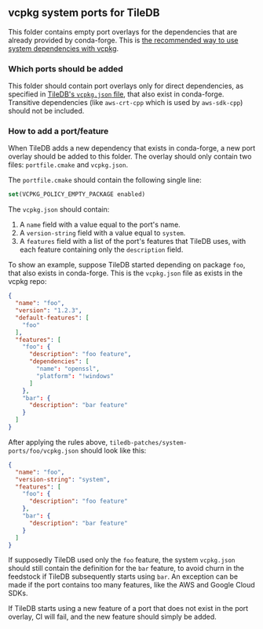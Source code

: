 ## vcpkg system ports for TileDB

This folder contains empty port overlays for the dependencies that are already provided by conda-forge. This is [the recommended way to use system dependencies with vcpkg](https://devblogs.microsoft.com/cppblog/using-system-package-manager-dependencies-with-vcpkg/).

### Which ports should be added

This folder should contain port overlays only for direct dependencies, as specified in [TileDB's `vcpkg.json` file](https://github.com/TileDB-Inc/TileDB/blob/dev/vcpkg.json), that also exist in conda-forge. Transitive dependencies (like `aws-crt-cpp` which is used by `aws-sdk-cpp`) should not be included.

### How to add a port/feature

When TileDB adds a new dependency that exists in conda-forge, a new port overlay should be added to this folder. The overlay should only contain two files: `portfile.cmake` and `vcpkg.json`.

The `portfile.cmake` should contain the following single line:

```cmake
set(VCPKG_POLICY_EMPTY_PACKAGE enabled)
```

The `vcpkg.json` should contain:

1. A `name` field with a value equal to the port's name.
2. A `version-string` field with a value equal to `system`.
3. A `features` field with a list of the port's features that TileDB uses, with each feature containing only the `description` field.

To show an example, suppose TileDB started depending on package `foo`, that also exists in conda-forge. This is the `vcpkg.json` file as exists in the vcpkg repo:

```json
{
  "name": "foo",
  "version": "1.2.3",
  "default-features": [
    "foo"
  ],
  "features": [
    "foo": {
      "description": "foo feature",
      "dependencies": [
        "name": "openssl",
        "platform": "!windows"
      ]
    },
    "bar": {
      "description": "bar feature"
    }
  ]
}
```

After applying the rules above, `tiledb-patches/system-ports/foo/vcpkg.json` should look like this:

```json
{
  "name": "foo",
  "version-string": "system",
  "features": [
    "foo": {
      "description": "foo feature"
    },
    "bar": {
      "description": "bar feature"
    }
  ]
}
```

If supposedly TileDB used only the `foo` feature, the system `vcpkg.json` should still contain the definition for the `bar` feature, to avoid churn in the feedstock if TileDB subsequently starts using `bar`. An exception can be made if the port contains too many features, like the AWS and Google Cloud SDKs.

If TileDB starts using a new feature of a port that does not exist in the port overlay, CI will fail, and the new feature should simply be added.
